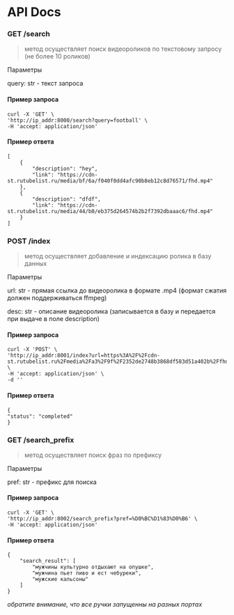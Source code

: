 # API Docs

### GET /search
> метод осуществляет поиск видеороликов по текстовому запросу (не более 10 роликов)

Параметры

query: str - текст запроса


#### Пример запроса

    curl -X 'GET' \
    'http://ip_addr:8000/search?query=football' \
    -H 'accept: application/json'

#### Пример ответа

    [
        {
            "description": "hey",
            "link": "https://cdn-st.rutubelist.ru/media/bf/6a/f040f0dd4afc90b8eb12c8d76571/fhd.mp4"
        },
        {
            "description": "dfdf",
            "link": "https://cdn-st.rutubelist.ru/media/44/b0/eb375d264574b2b2f7392dbaaac6/fhd.mp4"
        }
    ]

### POST /index 
> метод осуществляет добавление и индексацию ролика в базу данных

Параметры

url: str - прямая ссылка до видеоролика в формате .mp4 (формат сжатия должен поддерживаться ffmpeg)

desc: str - описание видеоролика (записывается в базу и передается при выдаче в поле description)

#### Пример запроса


    curl -X 'POST' \
    'http://ip_addr:8001/index?url=https%3A%2F%2Fcdn-st.rutubelist.ru%2Fmedia%2Fa3%2F9f%2F2352de2748b3868df583d51a402b%2Ffhd.mp4&desc=man%20eat%20potatoes' \
    -H 'accept: application/json' \
    -d ''

#### Пример ответа

    {
    "status": "completed"
    }


### GET /search_prefix 
> метод осуществляет поиск фраз по префиксу

Параметры

pref: str - префикс для поиска


#### Пример запроса

    curl -X 'GET' \
    'http://ip_addr:8002/search_prefix?pref=%D0%BC%D1%83%D0%B6' \
    -H 'accept: application/json'

#### Пример ответа

    {
        "search_result": [
            "мужчины культурно отдыхают на опушке",
            "мужчина пьет пиво и ест чебуреки",
            "мужские кальсоны"
        ]
    }


*обратите внимание, что все ручки запущенны на разных портах*
